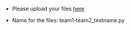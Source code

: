 - Please upload your files [here](https://drive.google.com/drive/folders/165EWKK1pFgFc-Wfkbtml0HtOPbo3lLgn?usp=sharing)

- Name for the files: team1-team2_testname.py
